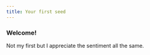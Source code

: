 ```yaml
---
title: Your first seed
---
```


### Welcome!

Not my first but I appreciate the sentiment all the same. 

